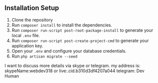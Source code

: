 ## Installation Setup

1. Clone the repository
2. Run `composer install` to install the dependencies.
3. Run `composer run-script post-root-package-install` to generate your local `.env` file.
4. Run `composer run-script post-create-project-cmd` to generate your application key.
5. Open your `.env` and configure your database credentials.
6. Run `php artisan migrate --seed`


I want to discuss more details via skype or telegram. my address is:
             skypeName:webdev318 or live:.cid.b310d3df4207a044
             telegram: Dev Human
